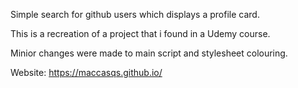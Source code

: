 Simple search for github users which displays a profile card.

This is a recreation of a project that i found in a Udemy course.

Minior changes were made to main script and stylesheet colouring.

Website:
https://maccasqs.github.io/
